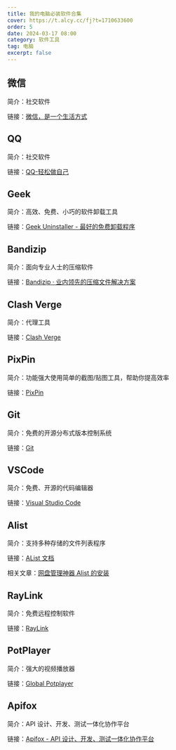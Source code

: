 ```yaml
---
title: 我的电脑必装软件合集
cover: https://t.alcy.cc/fj?t=1710633600
order: 5
date: 2024-03-17 08:00
category: 软件工具
tag: 电脑
excerpt: false
---
```


## 微信

简介：社交软件                                        

链接：[微信，是一个生活方式](https://weixin.qq.com/)                                        

## QQ          

简介：社交软件                                       

链接：[QQ-轻松做自己](https://im.qq.com/index/)                                        

## Geek

简介：高效、免费、小巧的软件卸载工具                  

链接：[Geek Uninstaller - 最好的免费卸载程序](https://geekuninstaller.com/)

## Bandizip    

简介：面向专业人士的压缩软件    

链接：[Bandizip · 业内领先的压缩文件解决方案](https://www.bandisoft.com/bandizip/)             

## Clash Verge 

简介：代理工具                                        

链接：[Clash Verge](https://clashverge.net/)                                           

## PixPin      

简介：功能强大使用简单的截图/贴图工具，帮助你提高效率 

链接：[PixPin](https://pixpinapp.com/)      

## Git         

简介：免费的开源分布式版本控制系统                    

链接：[Git](https://git-scm.com/)                                           

## VSCode      

简介：免费、开源的代码编辑器                          

链接：[Visual Studio Code](https://code.visualstudio.com/)                                       

## Alist       

简介：支持多种存储的文件列表程序                      

链接：[AList 文档](https://alist.nn.ci/)

相关文章：[网盘管理神器 Alist 的安装](https://blog.azhf8.top/SoftwareTool/01-网盘管理神器Alist的安装.html)

## RayLink

简介：免费远程控制软件                                

链接：[RayLink](https://www.raylink.live/)                                                                                       
## PotPlayer

简介：强大的视频播放器                                

链接：[Global Potplayer](https://potplayer.daum.net/)  

## Apifox      

简介：API 设计、开发、测试一体化协作平台              

链接：[Apifox - API 设计、开发、测试一体化协作平台](https://apifox.com/)                        
